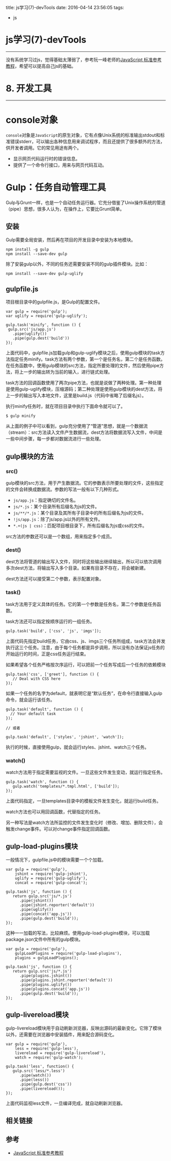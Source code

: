 title: js学习(7)-devTools
date: 2016-04-14 23:56:05
tags:
- js

# js学习(7)-devTools
---
没有系统学习过js，觉得基础太薄弱了，参考阮一峰老师的[JavaScript 标准参考教程](http://javascript.ruanyifeng.com/)，希望可以提高自己js的基础。

# 8. 开发工具
------

# console对象

`console`对象是`JavaScript`的原生对象，它有点像Unix系统的标准输出stdout和标准错误stderr，可以输出各种信息用来调试程序，而且还提供了很多额外的方法，供开发者调用。它的常见用途有两个。

* 显示网页代码运行时的错误信息。
* 提供了一个命令行接口，用来与网页代码互动。


# Gulp：任务自动管理工具

Gulp与Grunt一样，也是一个自动任务运行器。它充分借鉴了Unix操作系统的管道（pipe）思想，很多人认为，在操作上，它要比Grunt简单。

## 安装

Gulp需要全局安装，然后再在项目的开发目录中安装为本地模块。

	npm install -g gulp
	npm install --save-dev gulp

除了安装gulp以外，不同的任务还需要安装不同的gulp插件模块。比如：

	npm install --save-dev gulp-uglify

## gulpfile.js

项目根目录中的gulpfile.js，是Gulp的配置文件。

	var gulp = require('gulp');
	var uglify = require('gulp-uglify');
	
	gulp.task('minify', function () {
	 gulp.src('js/app.js')
	   .pipe(uglify())
	   .pipe(gulp.dest('build'))
	});

上面代码中，gulpfile.js加载gulp和gulp-uglify模块之后，使用gulp模块的task方法指定任务minify。task方法有两个参数，第一个是任务名，第二个是任务函数。在任务函数中，使用gulp模块的src方法，指定所要处理的文件，然后使用pipe方法，将上一步的输出转为当前的输入，进行链式处理。

task方法的回调函数使用了两次pipe方法，也就是说做了两种处理。第一种处理是使用gulp-uglify模块，压缩源码；第二种处理是使用gulp模块的dest方法，将上一步的输出写入本地文件，这里是build.js（代码中省略了后缀名js）。

执行minify任务时，就在项目目录中执行下面命令就可以了。

	$ gulp minify

从上面的例子中可以看到，gulp充分使用了“管道”思想，就是一个数据流（stream）：src方法读入文件产生数据流，dest方法将数据流写入文件，中间是一些中间步骤，每一步都对数据流进行一些处理。

## gulp模块的方法

### src()

gulp模块的src方法，用于产生数据流。它的参数表示所要处理的文件，这些指定的文件会转换成数据流。参数的写法一般有以下几种形式。

* `js/app.js`：指定确切的文件名。
* `js/*.js`：某个目录所有后缀名为js的文件。
* `js/**/*.js`：某个目录及其所有子目录中的所有后缀名为js的文件。
* `!js/app.js`：除了js/app.js以外的所有文件。
* `*.+(js | css)`：匹配项目根目录下，所有后缀名为js或css的文件。

src方法的参数还可以是一个数组，用来指定多个成员。

### dest()

dest方法将管道的输出写入文件，同时将这些输出继续输出，所以可以依次调用多次dest方法，将输出写入多个目录。如果有目录不存在，将会被新建。

dest方法还可以接受第二个参数，表示配置对象。

### task()

task方法用于定义具体的任务。它的第一个参数是任务名，第二个参数是任务函数。

task方法还可以指定按顺序运行的一组任务。

	gulp.task('build', ['css', 'js', 'imgs']);

上面代码先指定build任务，它由css、js、imgs三个任务所组成，task方法会并发执行这三个任务。注意，由于每个任务都是异步调用，所以没有办法保证js任务的开始运行的时间，正是css任务运行结束。

如果希望各个任务严格按次序运行，可以把前一个任务写成后一个任务的依赖模块

	gulp.task('css', ['greet'], function () {
	   // Deal with CSS here
	});

如果一个任务的名字为default，就表明它是“默认任务”，在命令行直接输入gulp命令，就会运行该任务。


	gulp.task('default', function () {
	  // Your default task
	});
	
	// 或者
	
	gulp.task('default', ['styles', 'jshint', 'watch']);

执行的时候，直接使用gulp，就会运行styles、jshint、watch三个任务。

### watch()

watch方法用于指定需要监视的文件。一旦这些文件发生变动，就运行指定任务。

	gulp.task('watch', function () {
	   gulp.watch('templates/*.tmpl.html', ['build']);
	});

上面代码指定，一旦templates目录中的模板文件发生变化，就运行build任务。

watch方法也可以用回调函数，代替指定的任务。

另一种写法是watch方法所监控的文件发生变化时（修改、增加、删除文件），会触发change事件。可以对change事件指定回调函数。

## gulp-load-plugins模块

一般情况下，gulpfile.js中的模块需要一个个加载。

	var gulp = require('gulp'),
	    jshint = require('gulp-jshint'),
	    uglify = require('gulp-uglify'),
	    concat = require('gulp-concat');
	
	gulp.task('js', function () {
	   return gulp.src('js/*.js')
	      .pipe(jshint())
	      .pipe(jshint.reporter('default'))
	      .pipe(uglify())
	      .pipe(concat('app.js'))
	      .pipe(gulp.dest('build'));
	});


这种一一加载的写法，比较麻烦。使用gulp-load-plugins模块，可以加载package.json文件中所有的gulp模块。

	var gulp = require('gulp'),
	    gulpLoadPlugins = require('gulp-load-plugins'),
	    plugins = gulpLoadPlugins();
	
	gulp.task('js', function () {
	   return gulp.src('js/*.js')
	      .pipe(plugins.jshint())
	      .pipe(plugins.jshint.reporter('default'))
	      .pipe(plugins.uglify())
	      .pipe(plugins.concat('app.js'))
	      .pipe(gulp.dest('build'));
	});


## gulp-livereload模块

gulp-livereload模块用于自动刷新浏览器，反映出源码的最新变化。它除了模块以外，还需要在浏览器中安装插件，用来配合源码变化。

	var gulp = require('gulp'),
	    less = require('gulp-less'),
	    livereload = require('gulp-livereload'),
	    watch = require('gulp-watch');
	
	gulp.task('less', function() {
	   gulp.src('less/*.less')
	      .pipe(watch())
	      .pipe(less())
	      .pipe(gulp.dest('css'))
	      .pipe(livereload());
	});

上面代码监视less文件，一旦编译完成，就自动刷新浏览器。

## 相关链接

	


## 参考

* [JavaScript 标准参考教程](http://javascript.ruanyifeng.com/)